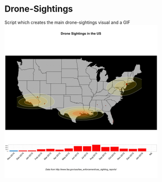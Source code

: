 # Drone-Sightings
Script which creates the main drone-sightings visual and a GIF
![Drone Sightings](DRONES.gif)
